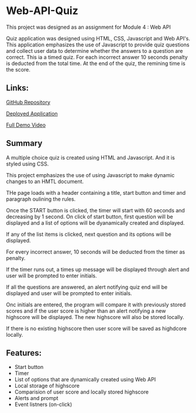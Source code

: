 # Web-API-Quiz

This project was designed as an assignment for Module 4 : Web API

Quiz application was designed using HTML, CSS, Javascript and Web API's. This application emphasizes the use of Javascript to provide quiz questions and collect user data to determine whether the answers to a question are correct.
This ia a timed quiz. For each incorrect answer 10 seconds penalty is deducted from the total time. At the end of the quiz, the remining time is the score.


## Links:

[GitHub Repository]()

[Deployed Application]()

[Full Demo Video](https://drive.google.com/file/d/1U3wQsAhRqnC3ix0BMdgz3-bO0NQj7AQh/view)


## Summary
A multiple choice quiz is created using HTML and Javascript. And it is styled using CSS.

This project emphasizes the use of using Javascript to make dynamic changes to an HMTL document.

THe page loads with a header containing a title, start button and timer and paragraph oulining the rules. 

Once the START button is clicked, the timer will start with 60 seconds and decreasing by 1 second. On click of start button, first question will be displayed and a list of options will be dyanamically created and displayed.

If any of the list items is clicked, next question and its options will be displayed.

For every incorrect answer, 10 seconds will be deducted from the timer as penalty.

If the timer runs out, a times up message will be displayed through alert and user will be prompted to enter initials.

If all the questions are answered, an alert notifying quiz end will be displayed and user will be prompted to enter initials.

Onc initials are entered, the program will compare it with previously stored scores and if the user score is higher than an alert notifying a new highscore will be displayed. The new highscore will also be stored locally.

If there is no existing highscore then user score will be saved as highdcore locally.


## Features:

* Start button
* Timer
* List of options that are dynamically created using Web API
* Local storage of highscore
* Comparision of user score and locally stored highscore
* Alerts and prompt
* Event listners (on-click)

